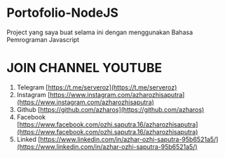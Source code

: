 # Portofolio-NodeJS
Project yang saya buat selama ini dengan menggunakan Bahasa Pemrograman Javascript

# JOIN CHANNEL YOUTUBE
1. Telegram [https://t.me/serveroz](https://t.me/serveroz)
2. Instagram [https://www.instagram.com/azharozhisaputra](https://www.instagram.com/azharozhisaputra)
3. Github [https://github.com/azharos](https://github.com/azharos)
4. Facebook [https://www.facebook.com/ozhi.saputra.16/azharozhisaputra](https://www.facebook.com/ozhi.saputra.16/azharozhisaputra)
5. Linked [https://www.linkedin.com/in/azhar-ozhi-saputra-95b6521a5/](https://www.linkedin.com/in/azhar-ozhi-saputra-95b6521a5/)
